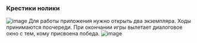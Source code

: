 ### Крестики нолики
![image](https://user-images.githubusercontent.com/37839328/115189431-dffdf800-a0ff-11eb-981e-16b39dacc4ba.png)
Для работы приложения нужно открыть два экземпляра.
Ходы принимаются поочереди.
При окончании игры вылетает диалоговое окно с тем, кому присвоена победа.
![image](https://user-images.githubusercontent.com/37839328/115189521-06bc2e80-a100-11eb-89a8-98d6165f130c.png)

